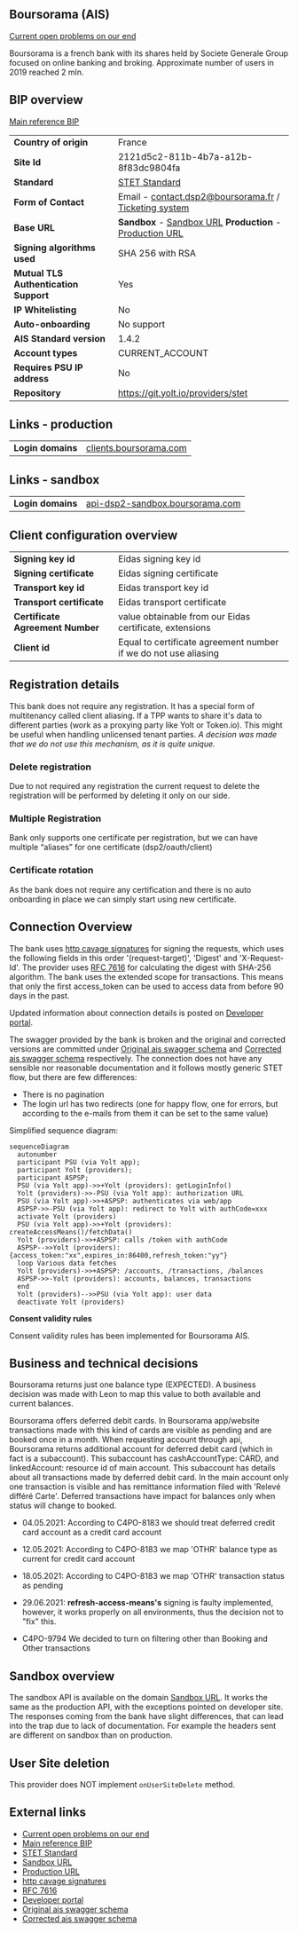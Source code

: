 ## Boursorama (AIS)
[Current open problems on our end][1]

Boursorama is a french bank with its shares held by Societe Generale Group focused on online banking and broking. 
Approximate number of users in 2019 reached 2 mln.

## BIP overview 
[Main reference BIP][2]

|                                       |                                                                     |
|---------------------------------------|---------------------------------------------------------------------|
| **Country of origin**                 | France                                                              | 
| **Site Id**                           | 2121d5c2-811b-4b7a-a12b-8f83dc9804fa                                |
| **Standard**                          | [STET Standard][3]                                                  |
| **Form of Contact**                   | Email - contact.dsp2@boursorama.fr / [Ticketing system][11]         |
| **Base URL**                          | **Sandbox** - [Sandbox URL][4] **Production** - [Production URL][5] |
| **Signing algorithms used**           | SHA 256 with RSA                                                    |
| **Mutual TLS Authentication Support** | Yes                                                                 |
| **IP Whitelisting**                   | No                                                                  |
| **Auto-onboarding**                   | No support                                                          |
| **AIS Standard version**              | 1.4.2                                                               |
| **Account types**                     | CURRENT_ACCOUNT                                                     |
| **Requires PSU IP address**           | No                                                                  |
| **Repository**                        | https://git.yolt.io/providers/stet                                  |

## Links - production 
|                   |                                                  |
|-------------------|--------------------------------------------------|
| **Login domains** | [clients.boursorama.com](clients.boursorama.com) | 

## Links - sandbox 
|                   |                                                                    |
|-------------------|--------------------------------------------------------------------|
| **Login domains** | [api-dsp2-sandbox.boursorama.com](api-dsp2-sandbox.boursorama.com) | 

## Client configuration overview
|                                  |                                                                 |
|----------------------------------|-----------------------------------------------------------------|
| **Signing key id**               | Eidas signing key id                                            | 
| **Signing certificate**          | Eidas signing certificate                                       | 
| **Transport key id**             | Eidas transport key id                                          |
| **Transport certificate**        | Eidas transport certificate                                     |
| **Certificate Agreement Number** | value obtainable from our Eidas certificate, extensions         |
| **Client id**                    | Equal to certificate agreement number if we do not use aliasing | 

## Registration details
This bank does not require any registration. It has a special form of multitenancy called client aliasing. If a TPP wants to share 
it's data to different parties (work as a proxying party like Yolt or Token.io). This might be useful when handling unlicensed tenant parties.
*A decision was made that we do not use this mechanism, as it is quite unique.* 

### Delete registration
Due to not required any registration the current request to delete the registration will be performed by deleting it only on our side.

### Multiple Registration
Bank only supports one certificate per registration, but we can have multiple “aliases” for one certificate (dsp2/oauth/client)

### Certificate rotation
As the bank does not require any certification and there is no auto onboarding in place we can simply start using new certificate.

## Connection Overview
The bank uses [http cavage signatures][4] for signing the requests, which uses the
following fields in this order '(request-target)',  'Digest' and  'X-Request-Id'. 
The provider uses [RFC 7616][5] for calculating the digest with SHA-256 algorithm.
The bank uses the extended scope for transactions. This means that only the first access_token can be used to access data from before 90 days in the past.

Updated information about connection details is posted on [Developer portal][8].

The swagger provided by the bank is broken and the original and corrected versions are committed under [Original ais swagger schema][9] and [Corrected ais swagger schema][10] respectively. 
The connection does not have any sensible nor reasonable documentation and it follows mostly generic STET flow, but there are few differences:
* There is no pagination
* The login url has two redirects (one for happy flow, one for errors, but according to the e-mails from them it can be set to the same value)

Simplified sequence diagram:
```mermaid
sequenceDiagram
  autonumber
  participant PSU (via Yolt app);
  participant Yolt (providers);
  participant ASPSP;
  PSU (via Yolt app)->>+Yolt (providers): getLoginInfo()
  Yolt (providers)->>-PSU (via Yolt app): authorization URL
  PSU (via Yolt app)->>+ASPSP: authenticates via web/app
  ASPSP->>-PSU (via Yolt app): redirect to Yolt with authCode=xxx
  activate Yolt (providers)
  PSU (via Yolt app)->>+Yolt (providers): createAccessMeans()/fetchData()
  Yolt (providers)->>+ASPSP: calls /token with authCode
  ASPSP-->>Yolt (providers): {access_token:"xx",expires_in:86400,refresh_token:"yy"}
  loop Various data fetches
  Yolt (providers)->>+ASPSP: /accounts, /transactions, /balances
  ASPSP->>-Yolt (providers): accounts, balances, transactions
  end
  Yolt (providers)-->>PSU (via Yolt app): user data
  deactivate Yolt (providers)
```

**Consent validity rules**

Consent validity rules has been implemented for Boursorama AIS.

## Business and technical decisions
Boursorama returns just one balance type (EXPECTED). A business decision was made with Leon to map this value to both available and current balances. 

Boursorama offers deferred debit cards. In Boursorama app/website transactions made with this kind of cards are visible as
pending and are booked once in a month. When requesting account through api, Boursorama returns additional account for deferred debit card (which in fact is a subaccount). This subaccount has cashAccountType: CARD,
and linkedAccount: resource id of main account. This subaccount has details about all transactions made by deferred debit card. In the main account only one
transaction is visible and has remittance information filed with 'Relevé différé Carte'. Deferred transactions have impact for
balances only when status will change to booked.

* 04.05.2021: According to C4PO-8183 we should treat deferred credit card account as a credit card account
* 12.05.2021: According to C4PO-8183 we map 'OTHR' balance type as current for credit card account
* 18.05.2021: According to C4PO-8183 we map 'OTHR' transaction status as pending
* 29.06.2021: **refresh-access-means's** signing is faulty implemented, however, it works properly on all environments, thus the decision not to "fix" this.


* C4PO-9794
We decided to turn on filtering other than Booking and Other transactions

## Sandbox overview
The sandbox API is available on the domain [Sandbox URL][4]. It works the same as the production API, with the exceptions pointed on developer site.
The responses coming from the bank have slight differences, that can lead into the trap due to lack of documentation. 
For example the headers sent are different on sandbox than on production. 

## User Site deletion
This provider does NOT implement `onUserSiteDelete` method.

## External links
* [Current open problems on our end][1]
* [Main reference BIP][2]
* [STET Standard][3]
* [Sandbox URL][4]
* [Production URL][5]
* [http cavage signatures][6]
* [RFC 7616][7]
* [Developer portal][8]
* [Original ais swagger schema][9]
* [Corrected ais swagger schema][10]
 
[1]: <https://yolt.atlassian.net/issues/?jql=project%20%3D%20%22C4PO%22%20AND%20component%20%3D%20Boursorama%20AND%20status%20!%3D%20Done%20AND%20Resolution%20%3D%20Unresolved%20ORDER%20BY%20status>
[2]: <https://yolt.atlassian.net/wiki/spaces/LOV/pages/3907779/BIP+Boursorama>
[3]: <https://www.stet.eu/en/psd2/>
[4]: <https://api-dsp2-sandbox.boursorama.com>
[5]: <https://api-dsp2.boursorama.com>
[6]: <https://tools.ietf.org/html/draft-cavage-http-signatures-08>
[7]: <https://tools.ietf.org/html/rfc7616>
[8]: <https://developer.boursorama.com/dsp2>
[9]: ./swagger/boursorama/schema.dsp2.v1.7_original.json
[10]: ./swagger/boursorama/schema.dsp2.v1.7.json
[11]: <https://developer.boursorama.com/dsp2/issues>